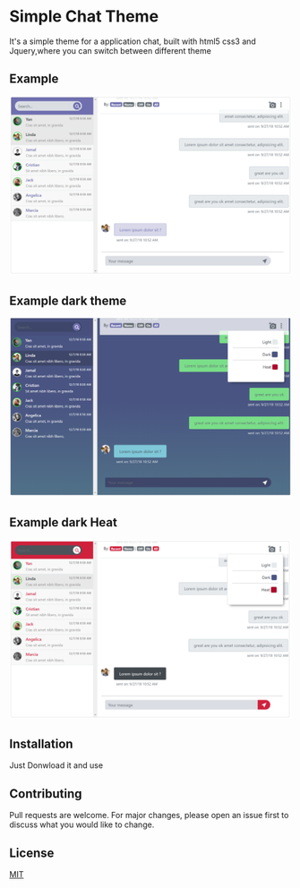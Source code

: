 # Simple Chat Theme

It's a simple theme for a application chat, built with html5 css3 and Jquery,where you can switch between different theme

## Example

![alt text](img/screen.PNG "Description goes here")

## Example dark theme

![alt text](img/screen-dark.PNG "Description goes here")

## Example dark Heat

![alt text](img/screen-hot.PNG "Description goes here")

## Installation

Just Donwload it and use

## Contributing
Pull requests are welcome. For major changes, please open an issue first to discuss what you would like to change.

## License
[MIT](https://choosealicense.com/licenses/mit/)

